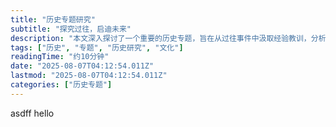 ```yaml
---
title: "历史专题研究"
subtitle: "探究过往，启迪未来"
description: "本文深入探讨了一个重要的历史专题，旨在从过往事件中汲取经验教训，分析其对当前及未来的深远影响。通过对关键史料的梳理与解析，文章旨在为读者提供一个全面且富有洞见的视角，理解历史的复杂性及其如何塑造我们今天的世界。本文不仅回顾了历史事实，更侧重于其背后的动因、演变过程以及对人类社会发展的启示意义，是历史爱好者和研究者不可错过的深度解读。"
tags: ["历史", "专题", "历史研究", "文化"]
readingTime: "约10分钟"
date: "2025-08-07T04:12:54.011Z"
lastmod: "2025-08-07T04:12:54.011Z"
categories: ["历史专题"]
---
```


asdff hello